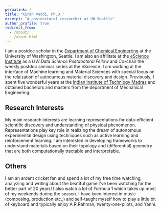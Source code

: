```yaml
---
permalink: /
title: "Kiran Vaddi, Ph.D."
excerpt: "A postdoctoral researcher at UW Seattle"
author_profile: true
redirect_from: 
  - /about/
  - /about.html
---
```


I am a postdoc scholar in the [Department of Chemical Enginerring](https://www.cheme.washington.edu/) at the University of Washington, Seattle. I am also an affilitate at the [eScience Institute](https://escience.washington.edu/) as a *UW Data Science Postdoctoral Fellow* and Co-chair the weekly postdoc seminar series at the eScience. I am working at the interface of Machine learning and Material Sciences with special focus on the relaization of autnoumous material discovery and design. Previously, I spent five wonderful years at the [Indian Institute of Technlogy Madras](https://www.iitm.ac.in/) and obtained bachelors and masters from the department of Mechanical Engineering. 

## Research Interests

My main research interests are learning representations for data-efficient scientific discovery and understanding of physical phenomenon. Representations play key role in realizing the dream of autonomous experimental design using techniques such as active learning and reinforcement learning. I am interested in developing frameworks to understand materials based on their topology and (differential) geometry that are both computationally tractable and interpretable.

## Others
I am an ardent cricket fan and spend a lot of my free time watching, analyzing and writing about the beatiful game I've been watching for the better part of 20 years! I also watch a lot of Formula 1 which takes up most of my weekends during the season. I have keen interest in music (composing, production etc.,) and self-taught myself how to play a little bit of keyboard and typically enjoy A.R.Rahman, twenty-one-pilots, and Yanni.